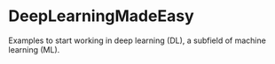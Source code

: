 # DeepLearningMadeEasy
 Examples to start working in deep learning (DL), a subfield of machine learning (ML).
